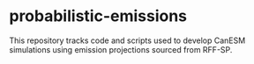 # probabilistic-emissions

This repository tracks code and scripts used to develop CanESM simulations using emission projections sourced from RFF-SP.

